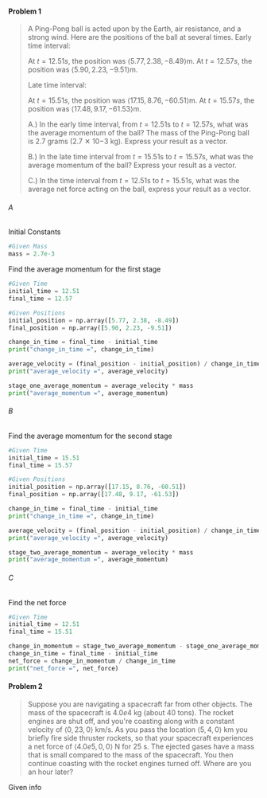 #### Problem 1
> A Ping-Pong ball is acted upon by the Earth, air resistance, and a strong wind. Here are the positions of the ball at several times. 
> Early time interval:
> 
> At $t = 12.51s$, the position was $\left\langle 5.77, 2.38, -8.49 \right\rangle$m.
> At $t = 12.57s$, the position was $\left\langle 5.90, 2.23, -9.51 \right\rangle$m.
> 
> Late time interval:
> 
> At $t = 15.51s$, the position was $\left\langle 17.15, 8.76, -60.51 \right\rangle$m.
> At $t = 15.57s$, the position was $\left\langle 17.48, 9.17, -61.53 \right\rangle$m.
> 
> A.) In the early time interval, from $t=12.51$s to $t=12.57$s, what was the average momentum of the ball? The mass of the Ping-Pong ball is 2.7 grams (2.7 ✕ 10−3 kg). Express your result as a vector.
> 
> B.) In the late time interval from $t=15.51$s to $t=15.57$s, what was the average momentum of the ball? Express your result as a vector.
> 
> C.) In the time interval from $t=12.51$s to $t=15.51$s, what was the average net force acting on the ball, express your result as a vector.

###### A
Initial Constants
```python
#Given Mass
mass = 2.7e-3
```
Find the average momentum for the first stage
```python
#Given Time
initial_time = 12.51
final_time = 12.57

#Given Positions
initial_position = np.array([5.77, 2.38, -8.49])
final_position = np.array([5.90, 2.23, -9.51])

change_in_time = final_time - initial_time
print("change_in_time =", change_in_time)
```
```python
average_velocity = (final_position - initial_position) / change_in_time
print("average_velocity =", average_velocity)
```
```python
stage_one_average_momentum = average_velocity * mass
print("average_momentum =", average_momentum)
```
###### B
Find the average momentum for the second stage
```python
#Given Time
initial_time = 15.51
final_time = 15.57

#Given Positions
initial_position = np.array([17.15, 8.76, -60.51])
final_position = np.array([17.48, 9.17, -61.53])

change_in_time = final_time - initial_time
print("change_in_time =", change_in_time)

average_velocity = (final_position - initial_position) / change_in_time
print("average_velocity =", average_velocity)

stage_two_average_momentum = average_velocity * mass
print("average_momentum =", average_momentum)
```
###### C
Find the net force
```python
#Given Time
initial_time = 12.51
final_time = 15.51

change_in_momentum = stage_two_average_momentum - stage_one_average_momentum
change_in_time = final_time - initial_time
net_force = change_in_momentum / change_in_time
print("net_force =", net_force)
```
#### Problem 2
> Suppose you are navigating a spacecraft far from other objects. The mass of the spacecraft is $4.0e4$ kg (about $40$ tons). The rocket engines are shut off, and you're coasting along with a constant velocity of $\left\langle 0, 23, 0  \right\rangle$ km/s. As you pass the location $\left\langle 5, 4, 0 \right\rangle$ km you briefly fire side thruster rockets, so that your spacecraft experiences a net force of $\left\langle 4.0e5, 0, 0 \right\rangle$ N for $25$ s. The ejected gases have a mass that is small compared to the mass of the spacecraft. You then continue coasting with the rocket engines turned off. Where are you an hour later?

Given info
```python

```